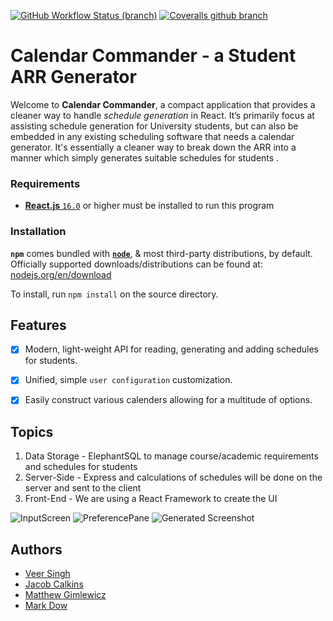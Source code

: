 [![GitHub Workflow Status (branch)](https://img.shields.io/github/workflow/status/npm/cli/Node%20CI/latest)](https://github.com/npm/cli/actions?query=workflow%3A%22Node+CI%22+branch%3Alatest) [![Coveralls github branch](https://img.shields.io/coveralls/github/npm/cli/latest)](https://coveralls.io/github/npm/cli?branch=latest)

# Calendar Commander - a Student ARR Generator

Welcome to **Calendar Commander**, a compact application that provides a cleaner way to handle *schedule generation*  in React. It’s primarily focus at assisting schedule generation for University students, but can also be embedded in any existing scheduling software that needs a calendar generator. It's essentially a cleaner way to break down the ARR into a manner which simply generates suitable schedules for students .

### Requirements

* [**React.js** `16.0`](https://reactjs.org/) or higher must be installed to run this program

### Installation

**`npm`** comes bundled with [**`node`**](https://nodejs.org/), & most third-party distributions, by default. Officially supported downloads/distributions can be found at: [nodejs.org/en/download](https://nodejs.org/en/download)

To install, run 
```npm install``` on the source directory.


## Features

- [X] Modern, light-weight API for reading, generating and adding schedules for students.
- [X] Unified, simple `user configuration` customization.
- [X] Easily construct various calenders allowing for a multitude of options.


## Topics
 1. Data Storage - ElephantSQL to manage course/academic requirements                    and schedules for students
 2. Server-Side - Express and calculations of schedules will be done                    on the server and sent to the client
 3. Front-End  - We are using a React Framework to create the UI

![InputScreen](./images/StudentID.png)
![PreferencePane](./images/PreferencePane.png)
![Generated Screenshot](./images/GeneratedCalendar.png)


## Authors
 - [Veer Singh](./team/VEER_SINGH.md)
 - [Jacob Calkins](./team/JACOB_CALKINS.md)
 - [Matthew Gimlewicz](./team/MATTHEW_GIMLEWICZ.md)
 - [Mark Dow](./team/MARK_DOW.md)

